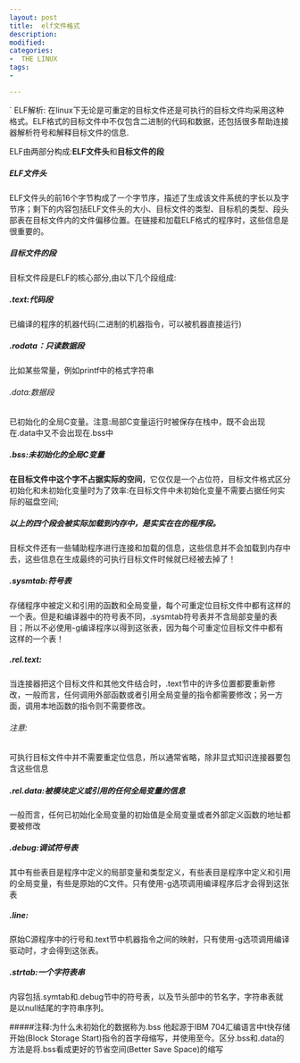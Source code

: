 ```yaml
---
layout: post
title:  elf文件格式
description: 
modified: 
categories: 
-  THE LINUX
tags:
- 

---
```

`
ELF解析:
在linux下无论是可重定的目标文件还是可执行的目标文件均采用这种格式。ELF格式的目标文件中不仅包含二进制的代码和数据，还包括很多帮助连接器解析符号和解释目标文件的信息.

ELF由两部分构成:**ELF文件头**和**目标文件的段**

##### ELF文件头

ELF文件头的前16个字节构成了一个字节序，描述了生成该文件系统的字长以及字节序；剩下的内容包括ELF文件头的大小、目标文件的类型、目标机的类型、段头部表在目标文件内的文件偏移位置。在链接和加载ELF格式的程序时，这些信息是很重要的。

##### 目标文件的段

目标文件段是ELF的核心部分,由以下几个段组成:

##### .text:代码段

已编译的程序的机器代码(二进制的机器指令，可以被机器直接运行)

##### .rodata：只读数据段
比如某些常量，例如printf中的格式字符串

###### .data:数据段
已初始化的全局C变量。注意:局部C变量运行时被保存在栈中，既不会出现在.data中又不会出现在.bss中

##### .bss:未初始化的全局C变量
**在目标文件中这个字不占据实际的空间**，它仅仅是一个占位符，目标文件格式区分初始化和未初始化变量时为了效率:在目标文件中未初始化变量不需要占据任何实际的磁盘空间;

##### 以上的四个段会被实际加载到内存中，是实实在在的程序段。

目标文件还有一些辅助程序进行连接和加载的信息，这些信息并不会加载到内存中去，这些信息在生成最终的可执行目标文件时候就已经被去掉了！

##### .sysmtab:符号表
存储程序中被定义和引用的函数和全局变量，每个可重定位目标文件中都有这样的一个表。但是和编译器中的符号表不同，.sysmtab符号表并不含局部变量的表目；所以不必使用-g编译程序以得到这张表，因为每个可重定位目标文件中都有这样的一个表！

##### .rel.text:
当连接器把这个目标文件和其他文件结合时，.text节中的许多位置都要重新修改，一般而言，任何调用外部函数或者引用全局变量的指令都需要修改；另一方面，调用本地函数的指令则不需要修改。

###### 注意:
可执行目标文件中并不需要重定位信息，所以通常省略，除非显式知识连接器要包含这些信息

##### .rel.data:被模块定义或引用的任何全局变量的信息
一般而言，任何已初始化全局变量的初始值是全局变量或者外部定义函数的地址都要被修改

##### .debug:调试符号表
其中有些表目是程序中定义的局部变量和类型定义，有些表目是程序中定义和引用的全局变量，有些是原始的C文件。只有使用-g选项调用编译程序后才会得到这张表

##### .line:
原始C源程序中的行号和.text节中机器指令之间的映射，只有使用-g选项调用编译驱动时，才会得到这张表。

##### .strtab:一个字符表串
内容包括.symtab和.debug节中的符号表，以及节头部中的节名字，字符串表就是以null结尾的字符串序列。

#####注释:为什么未初始化的数据称为.bss
他起源于IBM 704汇编语言中t快存储开始(Block Storage Start)指令的首字母缩写，并使用至今。区分.bss和.data的方法是将.bss看成更好的节省空间(Better Save Space)的缩写
